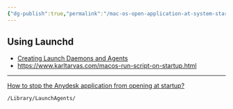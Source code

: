 ```yaml
---
{"dg-publish":true,"permalink":"/mac-os-open-application-at-system-startup/"}
---
```


## Using Launchd

- [Creating Launch Daemons and Agents](https://developer.apple.com/library/archive/documentation/MacOSX/Conceptual/BPSystemStartup/Chapters/CreatingLaunchdJobs.html)
- https://www.karltarvas.com/macos-run-script-on-startup.html

---

[How to stop the Anydesk application from opening at startup?](https://apple.stackexchange.com/questions/326429/how-to-stop-the-anydesk-application-from-opening-at-startup)
```
/Library/LaunchAgents/
```